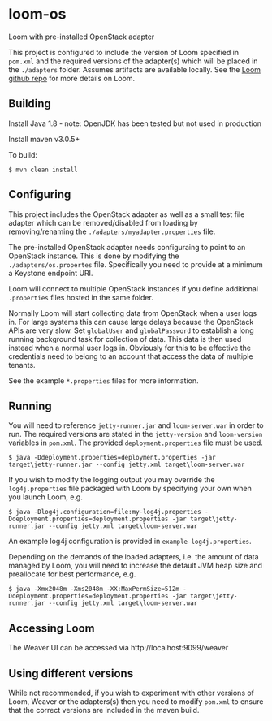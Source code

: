 # loom-os
Loom with pre-installed OpenStack adapter

This project is configured to include the version of Loom specified in `pom.xml` and the required versions of the adapter(s) which will be placed in the `./adapters` folder.  Assumes artifacts are available locally.  See the [Loom github repo](https://github.com/HewlettPackard/loom) for more details on Loom.

## Building 
Install Java 1.8 - note: OpenJDK has been tested but not used in production 

Install maven v3.0.5+ 

To build:

```
$ mvn clean install
```

## Configuring
This project includes the OpenStack adapter as well as a small test file adapter which can be removed/disabled from loading by removing/renaming the `./adapters/myadapter.properties` file.

The pre-installed OpenStack adapter needs configuraing to point to an OpenStack instance.  This is done by modifying the `./adapters/os.propertes` file.  Specifically you need to provide at a minimum a Keystone endpoint URI.

Loom will connect to multiple OpenStack instances if you define additional `.properties` files hosted in the same folder.

Normally Loom will start collecting data from OpenStack when a user logs in.  For large systems this can cause large delays because the OpenStack APIs are very slow.  Set `globalUser` and `globalPassword` to establish a long running background task for collection of data.  This data is then used instead when a normal user logs in.  Obviously for this to be effective the credentials need to belong to an account that access the data of multiple tenants.

See the example `*.properties` files for more information. 

## Running
You will need to reference `jetty-runner.jar` and `loom-server.war` in order to run.  The required versions are stated in the `jetty-version` and `loom-version` variables in `pom.xml`.  The provided `deployment.properties` file must be used.

```
$ java -Ddeployment.properties=deployment.properties -jar target\jetty-runner.jar --config jetty.xml target\loom-server.war
```

If you wish to modify the logging output you may override the `log4j.properties` file packaged with Loom by specifying your own when you launch Loom, e.g.

```
$ java -Dlog4j.configuration=file:my-log4j.properties -Ddeployment.properties=deployment.properties -jar target\jetty-runner.jar --config jetty.xml target\loom-server.war
```

An example log4j configuration is provided in `example-log4j.properties`.

Depending on the demands of the loaded adapters, i.e. the amount of data managed by Loom, you will need to increase the default JVM heap size and preallocate for best performance, e.g.

```
$ java -Xmx2048m -Xms2048m -XX:MaxPermSize=512m -Ddeployment.properties=deployment.properties -jar target\jetty-runner.jar --config jetty.xml target\loom-server.war
```

## Accessing Loom
The Weaver UI can be accessed via http://localhost:9099/weaver

## Using different versions
While not recommended, if you wish to experiment with other versions of Loom, Weaver or the adapters(s) then you need to modify `pom.xml` to ensure that the correct versions are included in the maven build.
